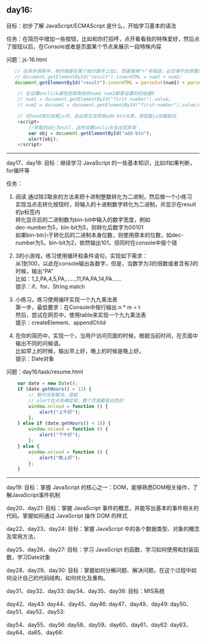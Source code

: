 
## day16:
目标：初步了解 JavaScript/ECMAScript 是什么，开始学习基本的语法

任务：在简历中增加一些按钮，比如和你打招呼，点开看看我的特殊爱好，然后点了按钮以后，在Console或者是页面某个节点来展示一段特殊内容

问题：js-16.html
 ``` js
    // 在异步调用中，有时候要在某个统计数字上加1，而直接用"+"号相连，必定得不到想要的结果，因为默认是两个字符串相连。
    // document.getElementById("result").innerHTML = num1 + num2;
    document.getElementById("result").innerHTML = parseInt(num1) + parseInt(num2);
```

``` js
    // 在设置onclick属性前获取到的num1 num2都是设置的初始值0
    // num1 = document.getElementById("first-number").value;
    // num2 = docuum1 = document.getElementById("first-number").value;ment.getElementById("second-number").value;
```

``` js
    // 在head部分加载js时，会出现无法获取add-btn元素，原因是js加载延迟
    <script>
        //获取的obj为null，这样设置onclick会出现异常
        var obj = document.getElementById("add-btn");
        alert(obj);
    </script>
```

***


day17、day18:
目标：继续学习 JavaScript 的一些基本知识，比如if如果判断，for循环等

任务：
1. 阅读 通过除2取余的方法来把十进制整数转化为二进制，然后做一个小练习
<br>实现当点击转化按钮时，将输入的十进制数字转化为二进制，并显示在result的p标签内
<br>转化显示后的二进制数为bin-bit中输入的数字宽度，例如
<br>dec-number为5，bin-bit为5，则转化后数字为00101
<br>如果bin-bit小于转化后的二进制本身位数，则使用原本的位数，如dec-number为5，bin-bit为2，依然输出101，但同时在console中报个错

2. 3的小游戏，练习使用循环和条件语句，实现如下需求：
<br>从1到100，以此在console输出各数字，但是，当数字为3的倍数或者含有3的时候，输出“PA”
<br>比如：1,2,PA,4,5,PA,……,11,PA,PA,14,PA……
<br>提示：if、for、String.match

3. 小练习，练习使用循环实现一个九九乘法表
<br>第一步，最低要求：在Console中按行输出 n * m = t
<br>然后，尝试在网页中，使用table来实现一个九九乘法表
<br>提示：createElement、appendChild

4. 在你的简历中，实现一个，当用户访问页面的时候，根据当前时间，在页面中输出不同的问候语。
<br>比如早上的时候，输出早上好，晚上的时候是晚上好。
<br>提示：Date对象

问题：day16/task/resume.html
``` js
    var date = new Date();
    if (date.getHours() < 12) {
        // 暂时没有解决，遗留
        // alert在点击确定前，整个页面都是白色的
        window.onload = function () {
            alert("上午好");
        };
    } else if (date.getHours() < 18) {
        window.onload = function () {
            alert("下午好");
        };
    } else {
        window.onload = function () {
            alert("晚上好");
        };
    }
```

***

day19:
    目标：掌握 JavaScript 的核心之一：DOM，能够熟悉DOM相关操作，了解JavaScript事件机制


day20、day21:
    目标：掌握 JavaScript 事件的概念，并能写出基本的事件相关的代码。掌握如何通过 JavaScript 操作 DOM 的样式


day22、day23、day24:
    目标：掌握 JavaScript 中的各个数据类型、对象的概念及常用方法，


day25、day26、day27:
    目标：学习 JavaScript 的函数，学习如何使用和封装函数，学习Date对象


day28、day29、day30:
    目标：掌握如何分解问题、解决问题，在这个过程中如何设计自己的代码结构，如何优化及重构。


day31、day32、day33:
day34、day35、day36:
    目标：MIS系统


day42、day43:
day44、day45、day46:
day47、day49、day49:
day50、day51、day52、day53:


day54、day55、day56:
day58、day59、day60、day61、day62:
day63、day64、da65、day66: